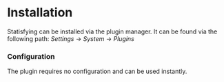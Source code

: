 # Installation

Statisfying can be installed via the plugin manager. It can be found via the following path: *Settings* → *System* → *Plugins*

### Configuration
The plugin requires no configuration and can be used instantly.